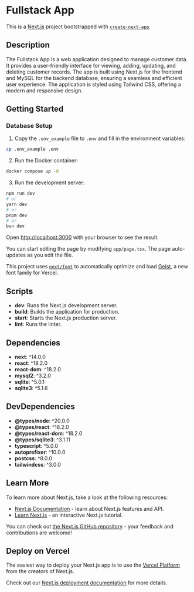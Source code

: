 # Fullstack App

This is a [Next.js](https://nextjs.org) project bootstrapped with [`create-next-app`](https://nextjs.org/docs/app/api-reference/cli/create-next-app).

## Description

The Fullstack App is a web application designed to manage customer data. It provides a user-friendly interface for viewing, adding, updating, and deleting customer records. The app is built using Next.js for the frontend and MySQL for the backend database, ensuring a seamless and efficient user experience. The application is styled using Tailwind CSS, offering a modern and responsive design.

## Getting Started

### Database Setup

1. Copy the `.env_example` file to `.env` and fill in the environment variables:

```bash
cp .env_example .env
```

2. Run the Docker container:

```bash
docker compose up -d
```

3. Run the development server:  

```bash
npm run dev
# or
yarn dev
# or
pnpm dev
# or
bun dev
```

Open [http://localhost:3000](http://localhost:3000) with your browser to see the result.

You can start editing the page by modifying `app/page.tsx`. The page auto-updates as you edit the file.

This project uses [`next/font`](https://nextjs.org/docs/app/building-your-application/optimizing/fonts) to automatically optimize and load [Geist](https://vercel.com/font), a new font family for Vercel.

## Scripts

- **dev**: Runs the Next.js development server.
- **build**: Builds the application for production.
- **start**: Starts the Next.js production server.
- **lint**: Runs the linter.

## Dependencies

- **next**: ^14.0.0
- **react**: ^18.2.0
- **react-dom**: ^18.2.0
- **mysql2**: ^3.2.0
- **sqlite**: ^5.0.1
- **sqlite3**: ^5.1.6

## DevDependencies

- **@types/node**: ^20.0.0
- **@types/react**: ^18.2.0
- **@types/react-dom**: ^18.2.0
- **@types/sqlite3**: ^3.1.11
- **typescript**: ^5.0.0
- **autoprefixer**: ^10.0.0
- **postcss**: ^8.0.0
- **tailwindcss**: ^3.0.0

## Learn More

To learn more about Next.js, take a look at the following resources:

- [Next.js Documentation](https://nextjs.org/docs) - learn about Next.js features and API.
- [Learn Next.js](https://nextjs.org/learn) - an interactive Next.js tutorial.

You can check out [the Next.js GitHub repository](https://github.com/vercel/next.js) - your feedback and contributions are welcome!

## Deploy on Vercel

The easiest way to deploy your Next.js app is to use the [Vercel Platform](https://vercel.com/new?utm_medium=default-template&filter=next.js&utm_source=create-next-app&utm_campaign=create-next-app-readme) from the creators of Next.js.

Check out our [Next.js deployment documentation](https://nextjs.org/docs/app/building-your-application/deploying) for more details.
